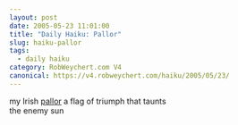 ```yaml
---
layout: post
date: 2005-05-23 11:01:00
title: "Daily Haiku: Pallor"
slug: haiku-pallor
tags:
  - daily haiku
category: RobWeychert.com V4
canonical: https://v4.robweychert.com/haiku/2005/05/23/
---
```


my Irish [pallor](http://dictionary.reference.com/wordoftheday/archive/2005/05/23.html) 
a flag of triumph that taunts  
the enemy sun